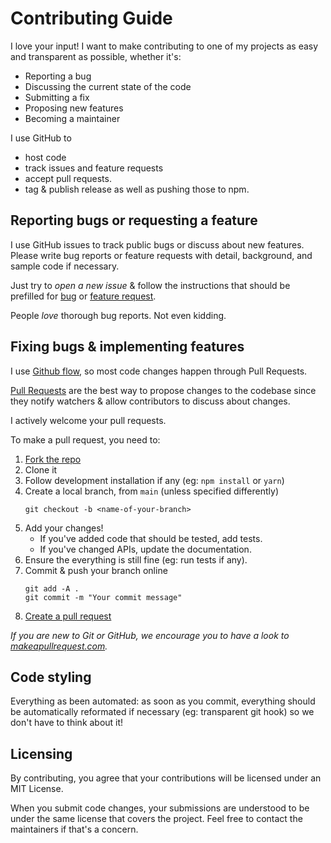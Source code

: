 # Contributing Guide

I love your input! I want to make contributing to one of my projects as easy and
transparent as possible, whether it's:

- Reporting a bug
- Discussing the current state of the code
- Submitting a fix
- Proposing new features
- Becoming a maintainer

I use GitHub to

- host code
- track issues and feature requests
- accept pull requests.
- tag & publish release as well as pushing those to npm.

## Reporting bugs or requesting a feature

I use GitHub issues to track public bugs or discuss about new features. Please
write bug reports or feature requests with detail, background, and sample code
if necessary.

Just try to _open a new issue_ & follow the instructions that should be
prefilled for [bug](.github/ISSUE_TEMPLATE/bug.md) or
[feature request](.github/ISSUE_TEMPLATE/feature.md).

People _love_ thorough bug reports. Not even kidding.

## Fixing bugs & implementing features

I use [Github flow](https://guides.github.com/introduction/flow/index.html), so
most code changes happen through Pull Requests.

[Pull Requests](https://help.github.com/en/articles/about-pull-requests) are the
best way to propose changes to the codebase since they notify watchers & allow
contributors to discuss about changes.

I actively welcome your pull requests.

To make a pull request, you need to:

1. [Fork the repo](https://help.github.com/en/articles/fork-a-repo)
2. Clone it
3. Follow development installation if any (eg: `npm install` or `yarn`)
4. Create a local branch, from `main` (unless specified differently)
   ```console
   git checkout -b <name-of-your-branch>
   ```
5. Add your changes!
   - If you've added code that should be tested, add tests.
   - If you've changed APIs, update the documentation.
6. Ensure the everything is still fine (eg: run tests if any).
7. Commit & push your branch online
   ```console
   git add -A .
   git commit -m "Your commit message"
   ```
8. [Create a pull request](https://help.github.com/en/articles/creating-a-pull-request)

_If you are new to Git or GitHub, we encourage you to have a look to
[makeapullrequest.com](http://makeapullrequest.com)._

## Code styling

Everything as been automated: as soon as you commit, everything should be
automatically reformated if necessary (eg: transparent git hook) so we
don't have to think about it!

## Licensing

By contributing, you agree that your contributions will be licensed under an
MIT License.

When you submit code changes, your submissions are understood to be under the
same license that covers the project. Feel free to contact the
maintainers if that's a concern.
